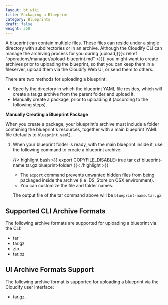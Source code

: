 ```yaml
---
layout: bt_wiki
title: Packaging a Blueprint
category: Blueprints
draft: false
weight: 350
---
```


A blueprint can contain multiple files. These files can reside under a single directory with subdirectories or in an archive. Although the Cloudify CLI can manage the archiving process for you during [upload]({{< relref "operations/manager/upload-blueprint.md" >}}), you might want to create archives prior to uploading the blueprint, so that you can keep them in a fileserver, upload them via the Cloudify Web UI, or send them to others.


There are two methods for uploading a blueprint:

* Specify the directory in which the blueprint YAML file resides, which will create a tar.gz archive from the parent folder and upload it.
* Manually create a package, prior to uploading it (according to the following steps).


**Manually Creating a Blueprint Package**

When you create a package, your blueprint's archive must include a folder containing the blueprint's resources, together with a main blueprint YAML file (defaults to `blueprint.yaml`).

1. When your blueprint folder is ready, with the main blueprint inside it, use the following command to create a blueprint archive:   

   {{< highlight  bash  >}}
   export COPYFILE_DISABLE=true
   tar czf blueprint-name.tar.gz blueprint-folder/
   {{< /highlight >}}

   * The `export` command prevents unwanted hidden files from being packaged inside the archive (i.e .DS_Store on OSX environment).
   * You can customize the file and folder names.

   The output file of the tar command above will be `blueprint-name.tar.gz`.

## Supported CLI Archive Formats

The following archive formats are supported for uploading a blueprint via the CLI:

* tar
* tar.gz
* zip
* tar.bz

## UI Archive Formats Support

The following archive format is supported for uploading a blueprint via the Cloudify user interface:

* tar.gz.

